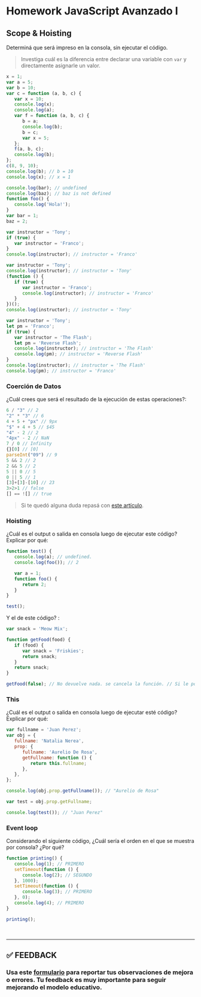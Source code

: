 # Homework JavaScript Avanzado I

## Scope & Hoisting

Determiná que será impreso en la consola, sin ejecutar el código.

> Investiga cuál es la diferencia entre declarar una variable con `var` y directamente asignarle un valor.

```javascript
x = 1; 
var a = 5; 
var b = 10;
var c = function (a, b, c) {
   var x = 10;
   console.log(x);
   console.log(a);
   var f = function (a, b, c) {
      b = a;
      console.log(b);
      b = c;
      var x = 5;
   };
   f(a, b, c);
   console.log(b);
};
c(8, 9, 10);
console.log(b); // b = 10
console.log(x); // x = 1
```

```javascript
console.log(bar); // undefined
console.log(baz); // baz is not defined
function foo() {
   console.log('Hola!'); 
}
var bar = 1;
baz = 2;
```

```javascript
var instructor = 'Tony';
if (true) {
   var instructor = 'Franco';
}
console.log(instructor); // instructor = 'Franco'
```

```javascript
var instructor = 'Tony';
console.log(instructor); // instructor = 'Tony'
(function () {
   if (true) {
      var instructor = 'Franco';
      console.log(instructor); // instructor = 'Franco' 
   }
})();
console.log(instructor); // instructor = 'Tony'
```

```javascript
var instructor = 'Tony';
let pm = 'Franco';
if (true) {
   var instructor = 'The Flash';
   let pm = 'Reverse Flash';
   console.log(instructor); // instructor = 'The Flash'
   console.log(pm); // instructor = 'Reverse Flash'
}
console.log(instructor); // instructor = 'The Flash'
console.log(pm); // instructor = 'Franco'
```

### Coerción de Datos

¿Cuál crees que será el resultado de la ejecución de estas operaciones?:

```javascript
6 / "3" // 2
"2" * "3" // 6
4 + 5 + "px" // 9px
"$" + 4 + 5 // $45
"4" - 2 // 2
"4px" - 2 // NaN
7 / 0 // Infinity
{}[0] // [0]
parseInt("09") // 9
5 && 2 // 2
2 && 5 // 2
5 || 0 // 5
0 || 5 // 1
[3]+[3]-[10] // 23
3>2>1 // false
[] == ![] // true
```

> Si te quedó alguna duda repasá con [este artículo](http://javascript.info/tutorial/object-conversion).

### Hoisting

¿Cuál es el output o salida en consola luego de ejecutar este código? Explicar por qué:

```javascript
function test() {
   console.log(a); // undefined.
   console.log(foo()); // 2

   var a = 1;
   function foo() {
      return 2;
   }
}

test();
```

Y el de este código? :

```javascript
var snack = 'Meow Mix';

function getFood(food) {
   if (food) {
      var snack = 'Friskies';
      return snack;
   }
   return snack;
}

getFood(false); // No devuelve nada. se cancela la función. // Si le ponemos "true" ejecuta la función.
```

### This

¿Cuál es el output o salida en consola luego de ejecutar esté código? Explicar por qué:

```javascript
var fullname = 'Juan Perez';
var obj = {
   fullname: 'Natalia Nerea',
   prop: {
      fullname: 'Aurelio De Rosa',
      getFullname: function () {
         return this.fullname;
      },
   },
};

console.log(obj.prop.getFullname()); // "Aurelio de Rosa"

var test = obj.prop.getFullname;

console.log(test()); // "Juan Perez"
```

### Event loop

Considerando el siguiente código, ¿Cuál sería el orden en el que se muestra por consola? ¿Por qué?

```javascript
function printing() {
   console.log(1); // PRIMERO
   setTimeout(function () {
      console.log(2); // SEGUNDO
   }, 1000);
   setTimeout(function () {
      console.log(3); // PRIMERO
   }, 0);
   console.log(4); // PRIMERO
}

printing();
```

</br >

---

## **✅ FEEDBACK**

### Usa este [**formulario**](https://docs.google.com/forms/d/e/1FAIpQLSe1MybH_Y-xcp1RP0jKPLndLdJYg8cwyHkSb9MwSrEjoxyzWg/viewform) para reportar tus observaciones de mejora o errores. Tu feedback es muy importante para seguir mejorando el modelo educativo.
